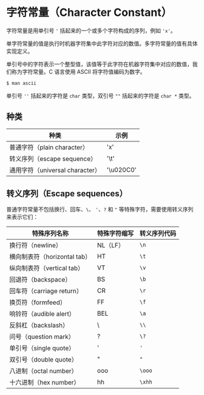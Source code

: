 # 字符常量（Character Constant）

字符常量是用单引号 `'` 括起来的一个或多个字符构成的序列，例如 `'x'`。

单字符常量的值是执行时机器字符集中此字符对应的数值。多字符常量的值有具体实现定义。

单引号中的字符表示一个整型值，该值等于此字符在机器字符集中对应的数值，我们称为字符常量。C 语言使用 ASCII 将字符值编码为数字。

```sh
$ man ascii
```

单引号 `''` 括起来的字符是 `char` 类型，双引号 `""` 括起来的字符是 `char *` 类型。

## 种类

| 种类                            | 示例      |
| ------------------------------- | --------- |
| 普通字符（plain character）     | 'x'       |
| 转义序列（escape sequence）     | '\t'      |
| 通用字符（universal character） | '\u020C0' |

## 转义序列（Escape sequences）

普通字符常量不包括换行、回车、`\`、 `'`、`?` 和 `"` 等特殊字符，需要使用转义序列来表示它们：

| 特殊序列名称                 | 特殊字符缩写 | 转义序列代码 |
| ---------------------------- | ------------ | ------------ |
| 换行符（newline）            | NL（LF）     | `\n`         |
| 横向制表符（horizontal tab） | HT           | `\t`         |
| 纵向制表符（vertical tab）   | VT           | `\v`         |
| 回退符（backspace）          | BS           | `\b`         |
| 回车符（carriage return）    | CR           | `\r`         |
| 换页符（formfeed）           | FF           | `\f`         |
| 响铃符（audible alert）      | BEL          | `\a`         |
| 反斜杠（backslash）          | \            | `\\`         |
| 问号（question mark）        | ?            | `\?`         |
| 单引号（single quote）       | '            | `'`          |
| 双引号（double quote）       | "            | `"`          |
| 八进制（octal number）       | ooo          | `\ooo`       |
| 十六进制（hex number）       | hh           | `\xhh`       |
